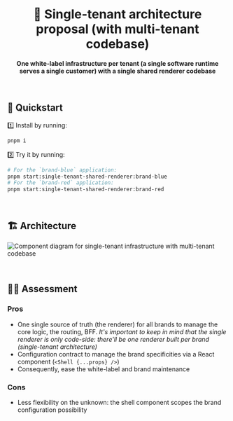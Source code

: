 <div align="center">
    <h1>🧪 Single-tenant architecture proposal (with multi-tenant codebase)</h1>
    <strong>One white-label infrastructure per tenant (a single software runtime serves a single customer) with a single shared renderer codebase</strong>
</div>
<br>
<br>

## 🚀 Quickstart

1️⃣ Install by running:

```bash
pnpm i
```

2️⃣ Try it by running:

```bash
# For the `brand-blue` application:
pnpm start:single-tenant-shared-renderer:brand-blue
# For the `brand-red` application:
pnpm start:single-tenant-shared-renderer:brand-red
```

<br>

## 🏗 Architecture

![Component diagram for single-tenant infrastructure with multi-tenant codebase](https://user-images.githubusercontent.com/10498826/184859523-45e6a63c-d876-4e68-bc20-0b504dc7e351.png)

<br>

## 👨‍🏫 Assessment

### Pros

- One single source of truth (the renderer) for all brands to manage the core logic, the routing, BFF. _It's important to keep in mind that the single renderer is only code-side: there'll be one renderer built per brand (single-tenant architecture)_
- Configuration contract to manage the brand specificities via a React component (`<Shell {...props} />`)
- Consequently, ease the white-label and brand maintenance

### Cons

- Less flexibility on the unknown: the shell component scopes the brand configuration possibility
